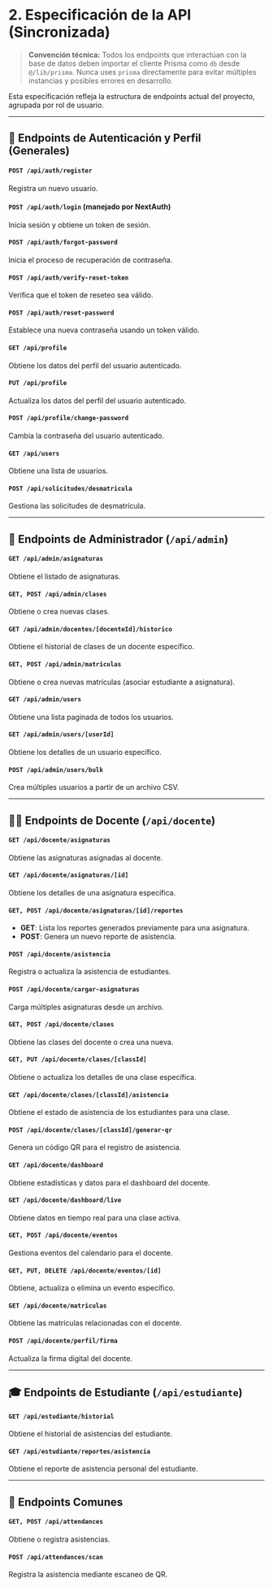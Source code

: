 # 2. Especificación de la API (Sincronizada)

> **Convención técnica:** Todos los endpoints que interactúan con la base de datos deben importar el cliente Prisma como `db` desde `@/lib/prisma`. Nunca uses `prisma` directamente para evitar múltiples instancias y posibles errores en desarrollo.

Esta especificación refleja la estructura de endpoints actual del proyecto, agrupada por rol de usuario.

---

## 🔑 Endpoints de Autenticación y Perfil (Generales)

#### `POST /api/auth/register`

Registra un nuevo usuario.

#### `POST /api/auth/login` (manejado por NextAuth)

Inicia sesión y obtiene un token de sesión.

#### `POST /api/auth/forgot-password`

Inicia el proceso de recuperación de contraseña.

#### `POST /api/auth/verify-reset-token`

Verifica que el token de reseteo sea válido.

#### `POST /api/auth/reset-password`

Establece una nueva contraseña usando un token válido.

#### `GET /api/profile`

Obtiene los datos del perfil del usuario autenticado.

#### `PUT /api/profile`

Actualiza los datos del perfil del usuario autenticado.

#### `POST /api/profile/change-password`

Cambia la contraseña del usuario autenticado.

#### `GET /api/users`

Obtiene una lista de usuarios.

#### `POST /api/solicitudes/desmatricula`

Gestiona las solicitudes de desmatrícula.

---

## 👤 Endpoints de Administrador (`/api/admin`)

#### `GET /api/admin/asignaturas`

Obtiene el listado de asignaturas.

#### `GET, POST /api/admin/clases`

Obtiene o crea nuevas clases.

#### `GET /api/admin/docentes/[docenteId]/historico`

Obtiene el historial de clases de un docente específico.

#### `GET, POST /api/admin/matriculas`

Obtiene o crea nuevas matrículas (asociar estudiante a asignatura).

#### `GET /api/admin/users`

Obtiene una lista paginada de todos los usuarios.

#### `GET /api/admin/users/[userId]`

Obtiene los detalles de un usuario específico.

#### `POST /api/admin/users/bulk`

Crea múltiples usuarios a partir de un archivo CSV.

---

## 👨‍🏫 Endpoints de Docente (`/api/docente`)

#### `GET /api/docente/asignaturas`

Obtiene las asignaturas asignadas al docente.

#### `GET /api/docente/asignaturas/[id]`

Obtiene los detalles de una asignatura específica.

#### `GET, POST /api/docente/asignaturas/[id]/reportes`

- **GET**: Lista los reportes generados previamente para una asignatura.
- **POST**: Genera un nuevo reporte de asistencia.

#### `POST /api/docente/asistencia`

Registra o actualiza la asistencia de estudiantes.

#### `POST /api/docente/cargar-asignaturas`

Carga múltiples asignaturas desde un archivo.

#### `GET, POST /api/docente/clases`

Obtiene las clases del docente o crea una nueva.

#### `GET, PUT /api/docente/clases/[classId]`

Obtiene o actualiza los detalles de una clase específica.

#### `GET /api/docente/clases/[classId]/asistencia`

Obtiene el estado de asistencia de los estudiantes para una clase.

#### `POST /api/docente/clases/[classId]/generar-qr`

Genera un código QR para el registro de asistencia.

#### `GET /api/docente/dashboard`

Obtiene estadísticas y datos para el dashboard del docente.

#### `GET /api/docente/dashboard/live`

Obtiene datos en tiempo real para una clase activa.

#### `GET, POST /api/docente/eventos`

Gestiona eventos del calendario para el docente.

#### `GET, PUT, DELETE /api/docente/eventos/[id]`

Obtiene, actualiza o elimina un evento específico.

#### `GET /api/docente/matriculas`

Obtiene las matrículas relacionadas con el docente.

#### `POST /api/docente/perfil/firma`

Actualiza la firma digital del docente.

---

## 🎓 Endpoints de Estudiante (`/api/estudiante`)

#### `GET /api/estudiante/historial`

Obtiene el historial de asistencias del estudiante.

#### `GET /api/estudiante/reportes/asistencia`

Obtiene el reporte de asistencia personal del estudiante.

---

## 🔄 Endpoints Comunes

#### `GET, POST /api/attendances`

Obtiene o registra asistencias.

#### `POST /api/attendances/scan`

Registra la asistencia mediante escaneo de QR.
